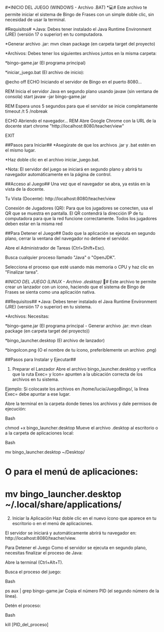 #*INICIO DEL JUEGO (WINDOWS - Archivo .BAT) *💻#
Este archivo te permite iniciar el sistema de Bingo de Frases con un simple doble clic, sin necesidad de usar la terminal.

#Requisitos#
*Java: Debes tener instalado el Java Runtime Environment (JRE) (versión 17 o superior) en tu computadora.

*Generar archivo .jar: mvn clean package (en carpeta target del proyecto)

*Archivos: Debes tener los siguientes archivos juntos en la misma carpeta:

*bingo-game.jar (El programa principal)

*iniciar_juego.bat (El archivo de inicio):

@echo off
ECHO Iniciando el servidor de Bingo en el puerto 8080...

REM Inicia el servidor Java en segundo plano usando javaw (sin ventana de consola)
start javaw -jar bingo-game.jar

REM Espera unos 5 segundos para que el servidor se inicie completamente
timeout /t 5 /nobreak

ECHO Abriendo el navegador...
REM Abre Google Chrome con la URL de la docente
start chrome "http://localhost:8080/teacher/view"

EXIT

##Pasos para Iniciar##
*Asegúrate de que los archivos .jar y .bat estén en el mismo lugar.

*Haz doble clic en el archivo iniciar_juego.bat.

*Nota: El servidor del juego se iniciará en segundo plano y abrirá tu navegador automáticamente en la página de control.

##Acceso al Juego##
Una vez que el navegador se abra, ya estás en la vista de la docente.

Tu Vista (Docente): http://localhost:8080/teacher/view

Conexión de Jugadores (QR): Para que los jugadores se conecten, usa el QR que se muestra en pantalla. El QR contendrá la dirección IP de tu computadora para que la red funcione correctamente. Todos los jugadores deben estar en la misma red

##Para Detener el Juego##
Dado que la aplicación se ejecuta en segundo plano, cerrar la ventana del navegador no detiene el servidor.

Abre el Administrador de Tareas (Ctrl+Shift+Esc).

Busca cualquier proceso llamado "Java" o "OpenJDK".

Selecciona el proceso que esté usando más memoria o CPU y haz clic en "Finalizar tarea".

#*INICIO DEL JUEGO (LINUX - Archivo .desktop)* 🐧#
Este archivo te permite crear un lanzador con un ícono, haciendo que el sistema de Bingo de Frases se sienta como una aplicación nativa.

##Requisitos##
*Java: Debes tener instalado el Java Runtime Environment (JRE) (versión 17 o superior) en tu sistema.

*Archivos: Necesitas:

*bingo-game.jar (El programa principal - Generar archivo .jar: mvn clean package (en carpeta target del proyecto)) 

*bingo_launcher.desktop (El archivo de lanzador)

*bingoIcon.png (O el nombre de tu ícono, preferiblemente un archivo .png)

##Pasos para Instalar y Ejecutar##
1. Preparar el Lanzador
Abre el archivo bingo_launcher.desktop y verifica que la ruta Exec= y Icon= apunten a la ubicación correcta de los archivos en tu sistema.

Ejemplo: Si colocaste los archivos en /home/lucia/JuegoBingo/, la línea Exec= debe apuntar a ese lugar.

Abre la terminal en la carpeta donde tienes los archivos y dale permisos de ejecución:

Bash

chmod +x bingo_launcher.desktop
Mueve el archivo .desktop al escritorio o a la carpeta de aplicaciones local:

Bash

mv bingo_launcher.desktop ~/Desktop/
# O para el menú de aplicaciones:
# mv bingo_launcher.desktop ~/.local/share/applications/
2. Iniciar la Aplicación
Haz doble clic en el nuevo ícono que aparece en tu escritorio o en el menú de aplicaciones.

El servidor se iniciará y automáticamente abrirá tu navegador en: http://localhost:8080/teacher/view.

Para Detener el Juego
Como el servidor se ejecuta en segundo plano, necesitas finalizar el proceso de Java:

Abre la terminal (Ctrl+Alt+T).

Busca el proceso del juego:

Bash

ps aux | grep bingo-game.jar
Copia el número PID (el segundo número de la línea).

Detén el proceso:

Bash

kill [PID_del_proceso]
